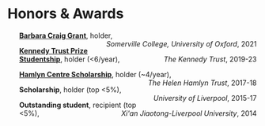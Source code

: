 # <i class="fas fa-trophy"></i> Honors & Awards
<div class="logo-text" style="list-style-type:disc;">
<ul>
<b><a href='https://blogs.some.ox.ac.uk/mcr/who-we-are/docs/'>Barbara Craig Grant</a></b>, holder, <span style="float:right"><i>Somerville College, University of Oxford</i>, 2021</span>
</ul>
<ul>
<b><a href='https://www.ndorms.ox.ac.uk/graduate-courses/kennedy-trust-prize-studentships'>Kennedy Trust Prize Studentship</a></b>, holder (<6/year), <span style="float:right"><i>The Kennedy Trust</i>, 2019-23</span>
</ul>
<ul>
<b><a href='https://www.imperial.ac.uk/hamlyn-centre/about-us/funding/'>Hamlyn Centre Scholarship</a></b>, holder (~4/year), <span style="float:right"><i>The Helen Hamlyn Trust</i>, 2017-18</span>
</ul>
<ul>
<b>Scholarship</b>, holder (top <5%), <span style="float:right"><i>University of Liverpool</i>, 2015-17</span>
</ul>
<ul>
<b>Outstanding student</b>, recipient (top <5%), <span style="float:right"><i>Xi'an Jiaotong-Liverpool University</i>, 2014</span>
</ul>
</div>
